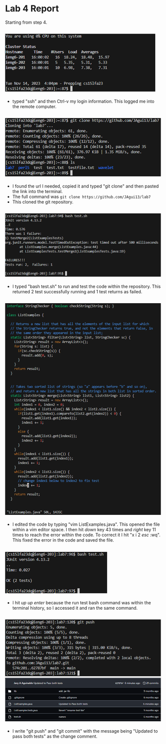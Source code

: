 # Lab 4 Report

Starting from step 4.

![Step4](Photos/LabRep4/Rep4Step4.png)
---

* typed "ssh" and then Ctrl-v my login information. This logged me into the remote computer.


![Step5](Photos/LabRep4/Rep4Step5.png)
---
* I found the url I needed, copied it and typed "git clone" and then pasted the link into the terminal.
* The full command was `git clone https://github.com/JAgui13/lab7`
* This cloned the git repository.


![Step6](Photos/LabRep4/Rep4Step6.png)
---
* I typed "bash test.sh" to run and test the code within the repository. This returned 2 test successfully running and 1 test returns as failed.

![Step7](Photos/LabRep4/Rep4Step7.png)
---
* I edited the code by typing "vim ListExamples.java". This opened the file within a vim editor space. I then hit *down* key 43 times and *right* key 11 times to reach the error within the code. To correct it I hit "x i 2 *esc* :wq". This fixed the error in the code and saved the file.
  

![Step8](Photos/LabRep4/Rep4Step8.png)
---
* I hit *up* *up* *enter* because the run test bash command was within the terminal history, so I accessed it and ran the same command.
  

![Step9](Photos/LabRep4/Rep4Step9.png)
![Step9.1](Photos/LabRep4/Rep4Step9.1.png)
---
* I write "git push" and "git commit" with the message being "Updated to pass both tests" as the change comment.
